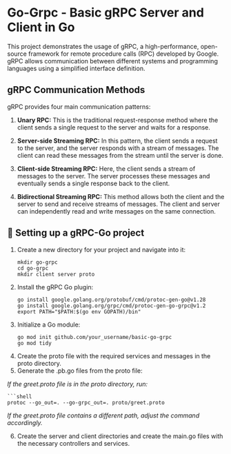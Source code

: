 # Go-Grpc - Basic gRPC Server and Client in Go
This project demonstrates the usage of gRPC, a high-performance, open-source framework for remote procedure calls (RPC) developed by Google. gRPC allows communication between different systems and programming languages using a simplified interface definition.

## gRPC Communication Methods
gRPC provides four main communication patterns:

1. **Unary RPC:** This is the traditional request-response method where the client sends a single request to the server and waits for a response.

2. **Server-side Streaming RPC:** In this pattern, the client sends a request to the server, and the server responds with a stream of messages. The client can read these messages from the stream until the server is done.

3. **Client-side Streaming RPC:** Here, the client sends a stream of messages to the server. The server processes these messages and eventually sends a single response back to the client.

4. **Bidirectional Streaming RPC:** This method allows both the client and the server to send and receive streams of messages. The client and server can independently read and write messages on the same connection.

## 🚀 Setting up a gRPC-Go project
1. Create a new directory for your project and navigate into it:
    ```shell
    mkdir go-grpc
    cd go-grpc
    mkdir client server proto
2. Install the gRPC Go plugin:
    ```shell
    go install google.golang.org/protobuf/cmd/protoc-gen-go@v1.28
    go install google.golang.org/grpc/cmd/protoc-gen-go-grpc@v1.2
    export PATH="$PATH:$(go env GOPATH)/bin"
3. Initialize a Go module:
    ```shell
    go mod init github.com/your_username/basic-go-grpc
    go mod tidy
4. Create the proto file with the required services and messages in the proto directory.
5. Generate the .pb.go files from the proto file:

*If the greet.proto file is in the proto directory, run:*
    
    ```shell
    protoc --go_out=. --go-grpc_out=. proto/greet.proto
    
*If the greet.proto file contains a different path, adjust the command accordingly.*


6. Create the server and client directories and create the main.go files with the necessary controllers and services.
